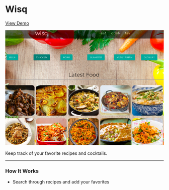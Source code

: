 # Wisq
[View Demo](https://mwomack117.github.io/Group-project-1/)

![pic cutting board](https://github.com/mwomack117/Group-project-1/blob/master/assets/images/screenshot.png)

Keep track of your favorite recipes and cocktails.
- - - -
### How It Works
* Search through recipes and add your favorites
